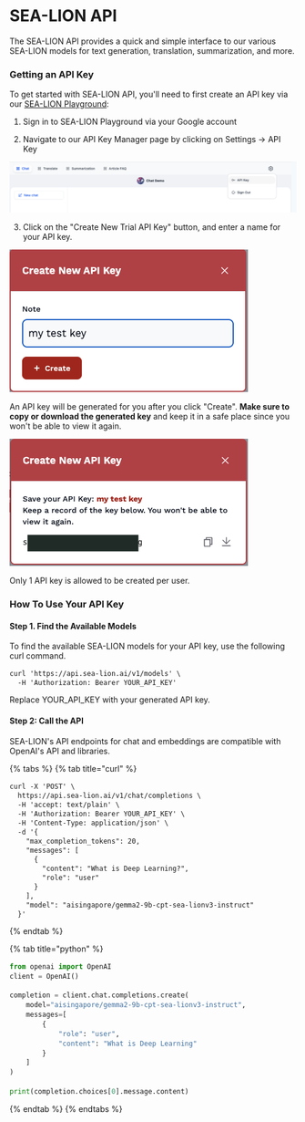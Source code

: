 # SEA-LION API


The SEA-LION API provides a quick and simple interface to our various SEA-LION models for text generation, translation, summarization, and more. 

### Getting an API Key

To get started with SEA-LION API, you'll need to first create an API key via our [SEA-LION Playground](https://playground.sea-lion.ai/):

1. Sign in to SEA-LION Playground via your Google account

2. Navigate to our API Key Manager page by clicking on Settings -> API Key

![API Key Navigation](./images/api_key_navigation.png)

3. Click on the "Create New Trial API Key" button, and enter a name for your API key.

![API Key Create](./images/api_key_create.png)

An API key will be generated for you after you click "Create". **Make sure to copy or download the generated key** and keep it in a safe place since you won't be able to view it again. 

![API Key Create](./images/api_key_save.png)

Only 1 API key is allowed to be created per user.

### How To Use Your API Key

#### Step 1. Find the Available Models

To find the available SEA-LION models for your API key, use the following curl command.

```
curl 'https://api.sea-lion.ai/v1/models' \
  -H 'Authorization: Bearer YOUR_API_KEY'
```
Replace YOUR_API_KEY with your generated API key.

#### Step 2: Call the API

SEA-LION's API endpoints for chat and embeddings are compatible with OpenAI's API and libraries.

{% tabs %}
{% tab title="curl" %} 
```curl
curl -X 'POST' \
  https://api.sea-lion.ai/v1/chat/completions \
  -H 'accept: text/plain' \
  -H 'Authorization: Bearer YOUR_API_KEY' \
  -H 'Content-Type: application/json' \
  -d '{
    "max_completion_tokens": 20,
    "messages": [
      {
        "content": "What is Deep Learning?",
        "role": "user"
      }
    ],
    "model": "aisingapore/gemma2-9b-cpt-sea-lionv3-instruct"
  }'
```
{% endtab %}

{% tab title="python" %}
```python
from openai import OpenAI
client = OpenAI()

completion = client.chat.completions.create(
    model="aisingapore/gemma2-9b-cpt-sea-lionv3-instruct",
    messages=[
        {
            "role": "user",
            "content": "What is Deep Learning"
        }
    ]
)

print(completion.choices[0].message.content)
```
{% endtab %}
{% endtabs %}




